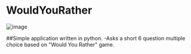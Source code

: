 # WouldYouRather

![image](https://user-images.githubusercontent.com/58896705/162097744-a1443efd-bd74-43e9-8d4f-ce4b66b6646f.png)

##Simple application written in python.
-Asks a short 6 question multiple choice based on "Would You Rather" game.
